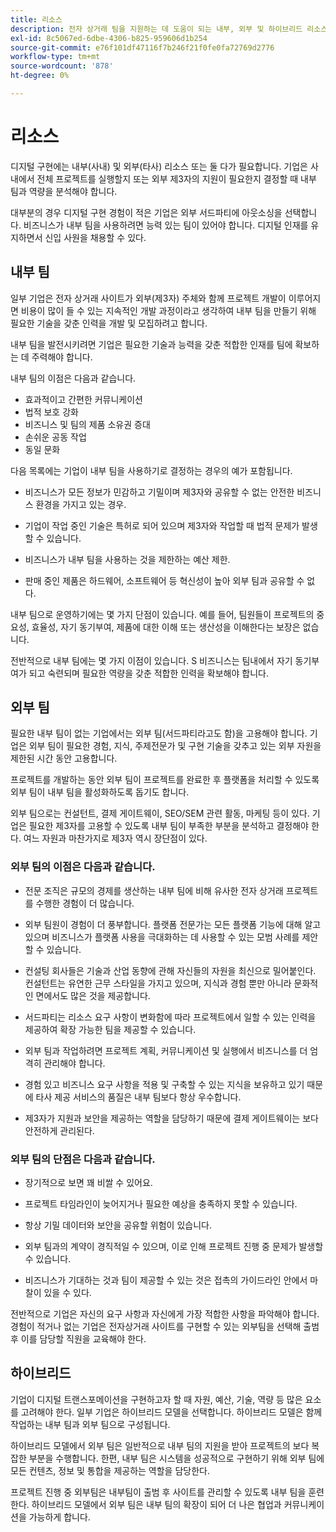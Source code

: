 ```yaml
---
title: 리소스
description: 전자 상거래 팀을 지원하는 데 도움이 되는 내부, 외부 및 하이브리드 리소스에 대해 알아봅니다.
exl-id: 8c5067ed-6dbe-4306-b825-959606d1b254
source-git-commit: e76f101df47116f7b246f21f0fe0fa72769d2776
workflow-type: tm+mt
source-wordcount: '878'
ht-degree: 0%

---
```


# 리소스

디지털 구현에는 내부(사내) 및 외부(타사) 리소스 또는 둘 다가 필요합니다. 기업은 사내에서 전체 프로젝트를 실행할지 또는 외부 제3자의 지원이 필요한지 결정할 때 내부 팀과 역량을 분석해야 합니다.

대부분의 경우 디지털 구현 경험이 적은 기업은 외부 서드파티에 아웃소싱을 선택합니다. 비즈니스가 내부 팀을 사용하려면 능력 있는 팀이 있어야 합니다. 디지털 인재를 유지하면서 신입 사원을 채용할 수 있다.

## 내부 팀

일부 기업은 전자 상거래 사이트가 외부(제3자) 주체와 함께 프로젝트 개발이 이루어지면 비용이 많이 들 수 있는 지속적인 개발 과정이라고 생각하여 내부 팀을 만들기 위해 필요한 기술을 갖춘 인력을 개발 및 모집하려고 합니다.

내부 팀을 발전시키려면 기업은 필요한 기술과 능력을 갖춘 적합한 인재를 팀에 확보하는 데 주력해야 합니다.

내부 팀의 이점은 다음과 같습니다.

- 효과적이고 간편한 커뮤니케이션
- 법적 보호 강화
- 비즈니스 및 팀의 제품 소유권 증대
- 손쉬운 공동 작업
- 동일 문화

다음 목록에는 기업이 내부 팀을 사용하기로 결정하는 경우의 예가 포함됩니다.

- 비즈니스가 모든 정보가 민감하고 기밀이며 제3자와 공유할 수 없는 안전한 비즈니스 환경을 가지고 있는 경우.

- 기업이 작업 중인 기술은 특허로 되어 있으며 제3자와 작업할 때 법적 문제가 발생할 수 있습니다.

- 비즈니스가 내부 팀을 사용하는 것을 제한하는 예산 제한.

- 판매 중인 제품은 하드웨어, 소프트웨어 등 혁신성이 높아 외부 팀과 공유할 수 없다.

내부 팀으로 운영하기에는 몇 가지 단점이 있습니다. 예를 들어, 팀원들이 프로젝트의 중요성, 효율성, 자기 동기부여, 제품에 대한 이해 또는 생산성을 이해한다는 보장은 없습니다.

전반적으로 내부 팀에는 몇 가지 이점이 있습니다. S 비즈니스는 팀내에서 자기 동기부여가 되고 숙련되며 필요한 역량을 갖춘 적합한 인력을 확보해야 합니다.

## 외부 팀

필요한 내부 팀이 없는 기업에서는 외부 팀(서드파티라고도 함)을 고용해야 합니다. 기업은 외부 팀이 필요한 경험, 지식, 주제전문가 및 구현 기술을 갖추고 있는 외부 자원을 제한된 시간 동안 고용합니다.

프로젝트를 개발하는 동안 외부 팀이 프로젝트를 완료한 후 플랫폼을 처리할 수 있도록 외부 팀이 내부 팀을 활성화하도록 돕기도 합니다.

외부 팀으로는 컨설턴트, 결제 게이트웨이, SEO/SEM 관련 활동, 마케팅 등이 있다. 기업은 필요한 제3자를 고용할 수 있도록 내부 팀이 부족한 부분을 분석하고 결정해야 한다. 여느 자원과 마찬가지로 제3자 역시 장단점이 있다.

### 외부 팀의 이점은 다음과 같습니다.

- 전문 조직은 규모의 경제를 생산하는 내부 팀에 비해 유사한 전자 상거래 프로젝트를 수행한 경험이 더 많습니다.

- 외부 팀원이 경험이 더 풍부합니다. 플랫폼 전문가는 모든 플랫폼 기능에 대해 알고 있으며 비즈니스가 플랫폼 사용을 극대화하는 데 사용할 수 있는 모범 사례를 제안할 수 있습니다.

- 컨설팅 회사들은 기술과 산업 동향에 관해 자신들의 자원을 최신으로 밀어붙인다. 컨설턴트는 유연한 근무 스타일을 가지고 있으며, 지식과 경험 뿐만 아니라 문화적인 면에서도 많은 것을 제공합니다.

- 서드파티는 리소스 요구 사항이 변화함에 따라 프로젝트에서 일할 수 있는 인력을 제공하여 확장 가능한 팀을 제공할 수 있습니다.

- 외부 팀과 작업하려면 프로젝트 계획, 커뮤니케이션 및 실행에서 비즈니스를 더 엄격히 관리해야 합니다.

- 경험 있고 비즈니스 요구 사항을 적용 및 구축할 수 있는 지식을 보유하고 있기 때문에 타사 제공 서비스의 품질은 내부 팀보다 항상 우수합니다.

- 제3자가 지원과 보안을 제공하는 역할을 담당하기 때문에 결제 게이트웨이는 보다 안전하게 관리된다.

### 외부 팀의 단점은 다음과 같습니다.

- 장기적으로 보면 꽤 비쌀 수 있어요.

- 프로젝트 타임라인이 늦어지거나 필요한 예상을 충족하지 못할 수 있습니다.

- 항상 기밀 데이터와 보안을 공유할 위험이 있습니다.

- 외부 팀과의 계약이 경직적일 수 있으며, 이로 인해 프로젝트 진행 중 문제가 발생할 수 있습니다.

- 비즈니스가 기대하는 것과 팀이 제공할 수 있는 것은 접촉의 가이드라인 안에서 마찰이 있을 수 있다.

전반적으로 기업은 자신의 요구 사항과 자신에게 가장 적합한 사항을 파악해야 합니다. 경험이 적거나 없는 기업은 전자상거래 사이트를 구현할 수 있는 외부팀을 선택해 출범 후 이를 담당할 직원을 교육해야 한다.

## 하이브리드

기업이 디지털 트랜스포메이션을 구현하고자 할 때 자원, 예산, 기술, 역량 등 많은 요소를 고려해야 한다. 일부 기업은 하이브리드 모델을 선택합니다. 하이브리드 모델은 함께 작업하는 내부 팀과 외부 팀으로 구성됩니다.

하이브리드 모델에서 외부 팀은 일반적으로 내부 팀의 지원을 받아 프로젝트의 보다 복잡한 부분을 수행합니다. 한편, 내부 팀은 시스템을 성공적으로 구현하기 위해 외부 팀에 모든 컨텐츠, 정보 및 통합을 제공하는 역할을 담당한다.

프로젝트 진행 중 외부팀은 내부팀이 출범 후 사이트를 관리할 수 있도록 내부 팀을 훈련한다. 하이브리드 모델에서 외부 팀은 내부 팀의 확장이 되어 더 나은 협업과 커뮤니케이션을 가능하게 합니다.
